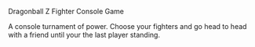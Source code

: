 Dragonball Z Fighter Console Game

A console turnament of power. Choose your fighters and go head to head with a friend until your the last player standing.
